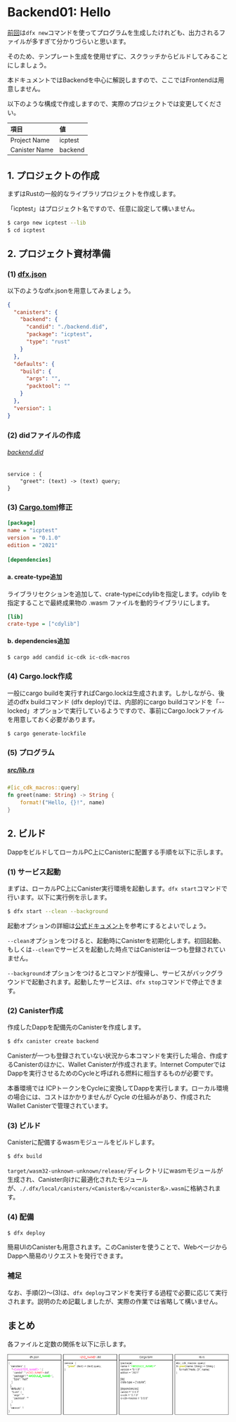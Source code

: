 # Backend01: Hello

[前回](./test0001_template)は`dfx new`コマンドを使ってプログラムを生成したけれども、出力されるファイルが多すぎて分かりづらいと思います。

そのため、テンプレート生成を使用せずに、スクラッチからビルドしてみることにしましょう。

本ドキュメントではBackendを中心に解説しますので、ここではFrontendは用意しません。

以下のような構成で作成しますので、実際のプロジェクトでは変更してください。

|項目|値|
|:----|:-----|
|Project Name|icptest|
|Canister Name|backend|

## 1. プロジェクトの作成

まずはRustの一般的なライブラリプロジェクトを作成します。

「icptest」はプロジェクト名ですので、任意に設定して構いません。

```bash
$ cargo new icptest --lib
$ cd icptest
```

## 2. プロジェクト資材準備

### (1) [dfx.json](https://github.com/toshio/icptest/blob/master/development/test0002_backend01_hello/dfx.json)

以下のようなdfx.jsonを用意してみましょう。

```json
{
  "canisters": {
    "backend": {
      "candid": "./backend.did",
      "package": "icptest",
      "type": "rust"
    }
  },
  "defaults": {
    "build": {
      "args": "",
      "packtool": ""
    }
  },
  "version": 1
}
```

### (2) didファイルの作成

###### [backend.did](https://github.com/toshio/icptest/blob/master/development/test0002_backend01_hello/backend.did)

```
service : {
    "greet": (text) -> (text) query;
}
```
### (3) [Cargo.toml](https://github.com/toshio/icptest/blob/master/development/test0002_backend01_hello/Cargo.toml)修正

```ini
[package]
name = "icptest"
version = "0.1.0"
edition = "2021"

[dependencies]
```

#### a. create-type追加

ライブラリセクションを追加して、crate-typeにcdylibを指定します。cdylib を指定することで最終成果物の .wasm ファイルを動的ライブラリにします。

```ini
[lib]
crate-type = ["cdylib"]
```
#### b. dependencies追加

```bash
$ cargo add candid ic-cdk ic-cdk-macros
```

### (4) Cargo.lock作成

一般にcargo buildを実行すればCargo.lockは生成されます。しかしながら、後述のdfx buildコマンド (dfx deploy)では、内部的にcargo buildコマンドを「--locked」オプションで実行しているようですので、事前にCargo.lockファイルを用意しておく必要があります。

```bash
$ cargo generate-lockfile
```

### (5) プログラム

##### [src/lib.rs](https://github.com/toshio/icptest/blob/master/development/test0002_backend01_hello/src/lib.rs)

```rust
#[ic_cdk_macros::query]
fn greet(name: String) -> String {
    format!("Hello, {}!", name)
}
```

## 2. ビルド

DappをビルドしてローカルPC上にCanisterに配置する手順を以下に示します。

### (1) サービス起動

まずは、ローカルPC上にCanister実行環境を起動します。`dfx start`コマンドで行います。以下に実行例を示します。

```bash
$ dfx start --clean --background
```

起動オプションの詳細は[公式ドキュメント](https://internetcomputer.org/docs/current/references/cli-reference/dfx-start)を参考にするとよいでしょう。

`--clean`オプションをつけると、起動時にCanisterを初期化します。初回起動、もしくは`--clean`でサービスを起動した時点ではCanisterは一つも登録されていません。

`--background`オプションをつけるとコマンドが復帰し、サービスがバックグラウンドで起動されます。起動したサービスは、`dfx stop`コマンドで停止できます。

### (2) Canister作成

作成したDappを配備先のCanisterを作成します。

```bash
$ dfx canister create backend
```

Canisterが一つも登録されていない状況から本コマンドを実行した場合、作成するCanisterのほかに、Wallet Canisterが作成されます。Internet ComputerではDappを実行させるためのCycleと呼ばれる燃料に相当するものが必要です。

本番環境では ICPトークンをCycleに変換してDappを実行します。ローカル環境の場合には、コストはかかりませんが Cycle の仕組みがあり、作成されたWallet Canisterで管理されています。
### (3) ビルド

Canisterに配備するwasmモジュールをビルドします。

```bash
$ dfx build
```

`target/wasm32-unknown-unknown/release/`ディレクトリにwasmモジュールが生成され、Canister向けに最適化されたモジュールが、`./.dfx/local/canisters/<Canister名>/<canister名>.wasm`に格納されます。

### (4) 配備

```bash
$ dfx deploy
```

簡易UIのCanisterも用意されます。このCanisterを使うことで、WebページからDappへ簡易のリクエストを発行できます。

### 補足

なお、手順(2)～(3)は、`dfx deploy`コマンドを実行する過程で必要に応じて実行されます。説明のため記載しましたが、実際の作業では省略して構いません。

## まとめ

各ファイルと定数の関係を以下に示します。

![](../.gitbook/assets/development/test0002_backend01_hello/01_relation.drawio.png)
